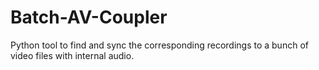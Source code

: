# Batch-AV-Coupler
Python tool to find and sync the corresponding recordings to a bunch of video files with internal audio. 
